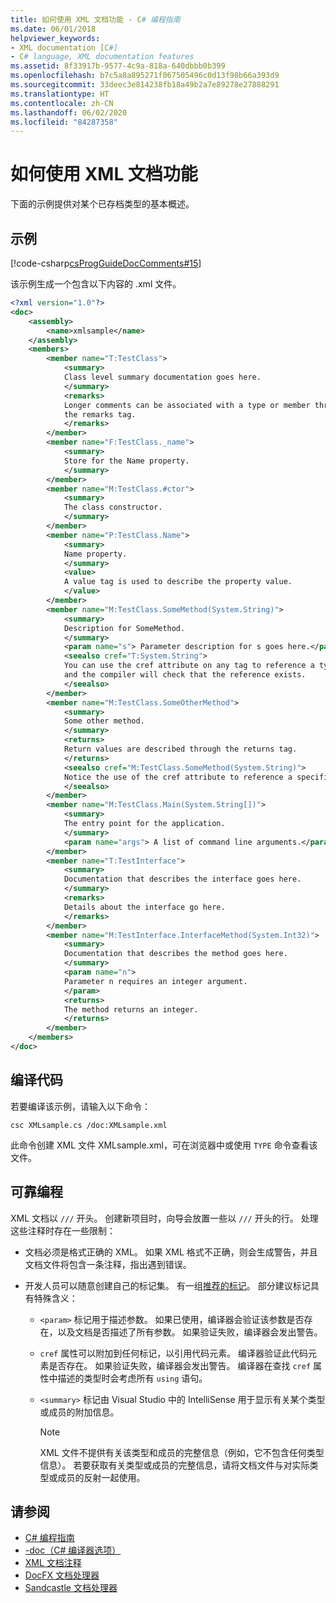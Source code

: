 ```yaml
---
title: 如何使用 XML 文档功能 - C# 编程指南
ms.date: 06/01/2018
helpviewer_keywords:
- XML documentation [C#]
- C# language, XML documentation features
ms.assetid: 8f33917b-9577-4c9a-818a-640dbbb0b399
ms.openlocfilehash: b7c5a8a895271f067505496c0d13f98b66a393d9
ms.sourcegitcommit: 33deec3e814238fb18a49b2a7e89278e27888291
ms.translationtype: HT
ms.contentlocale: zh-CN
ms.lasthandoff: 06/02/2020
ms.locfileid: "84287358"
---
```

# <a name="how-to-use-the-xml-documentation-features"></a>如何使用 XML 文档功能

下面的示例提供对某个已存档类型的基本概述。

## <a name="example"></a>示例

[!code-csharp[csProgGuideDocComments#15](~/samples/snippets/csharp/VS_Snippets_VBCSharp/csProgGuideDocComments/CS/DocComments.cs#15)]

该示例生成一个包含以下内容的 .xml 文件。

```xml
<?xml version="1.0"?>
<doc>
    <assembly>
        <name>xmlsample</name>
    </assembly>
    <members>
        <member name="T:TestClass">
            <summary>
            Class level summary documentation goes here.
            </summary>
            <remarks>
            Longer comments can be associated with a type or member through
            the remarks tag.
            </remarks>
        </member>
        <member name="F:TestClass._name">
            <summary>
            Store for the Name property.
            </summary>
        </member>
        <member name="M:TestClass.#ctor">
            <summary>
            The class constructor.
            </summary>
        </member>
        <member name="P:TestClass.Name">
            <summary>
            Name property.
            </summary>
            <value>
            A value tag is used to describe the property value.
            </value>
        </member>
        <member name="M:TestClass.SomeMethod(System.String)">
            <summary>
            Description for SomeMethod.
            </summary>
            <param name="s"> Parameter description for s goes here.</param>
            <seealso cref="T:System.String">
            You can use the cref attribute on any tag to reference a type or member
            and the compiler will check that the reference exists.
            </seealso>
        </member>
        <member name="M:TestClass.SomeOtherMethod">
            <summary>
            Some other method.
            </summary>
            <returns>
            Return values are described through the returns tag.
            </returns>
            <seealso cref="M:TestClass.SomeMethod(System.String)">
            Notice the use of the cref attribute to reference a specific method.
            </seealso>
        </member>
        <member name="M:TestClass.Main(System.String[])">
            <summary>
            The entry point for the application.
            </summary>
            <param name="args"> A list of command line arguments.</param>
        </member>
        <member name="T:TestInterface">
            <summary>
            Documentation that describes the interface goes here.
            </summary>
            <remarks>
            Details about the interface go here.
            </remarks>
        </member>
        <member name="M:TestInterface.InterfaceMethod(System.Int32)">
            <summary>
            Documentation that describes the method goes here.
            </summary>
            <param name="n">
            Parameter n requires an integer argument.
            </param>
            <returns>
            The method returns an integer.
            </returns>
        </member>
    </members>
</doc>
```

## <a name="compiling-the-code"></a>编译代码

若要编译该示例，请输入以下命令：

`csc XMLsample.cs /doc:XMLsample.xml`

此命令创建 XML 文件 XMLsample.xml，可在浏览器中或使用 `TYPE` 命令查看该文件。

## <a name="robust-programming"></a>可靠编程

XML 文档以 `///` 开头。 创建新项目时，向导会放置一些以 `///` 开头的行。 处理这些注释时存在一些限制：

- 文档必须是格式正确的 XML。 如果 XML 格式不正确，则会生成警告，并且文档文件将包含一条注释，指出遇到错误。

- 开发人员可以随意创建自己的标记集。 有一组[推荐的标记](recommended-tags-for-documentation-comments.md)。 部分建议标记具有特殊含义：

  - `<param>` 标记用于描述参数。 如果已使用，编译器会验证该参数是否存在，以及文档是否描述了所有参数。 如果验证失败，编译器会发出警告。

  - `cref` 属性可以附加到任何标记，以引用代码元素。 编译器验证此代码元素是否存在。 如果验证失败，编译器会发出警告。 编译器在查找 `cref` 属性中描述的类型时会考虑所有 `using` 语句。

  - `<summary>` 标记由 Visual Studio 中的 IntelliSense 用于显示有关某个类型或成员的附加信息。

    > [!NOTE]
    > XML 文件不提供有关该类型和成员的完整信息（例如，它不包含任何类型信息）。 若要获取有关类型或成员的完整信息，请将文档文件与对实际类型或成员的反射一起使用。

## <a name="see-also"></a>请参阅

- [C# 编程指南](../index.md)
- [-doc（C# 编译器选项）](../../language-reference/compiler-options/doc-compiler-option.md)
- [XML 文档注释](./index.md)
- [DocFX 文档处理器](https://dotnet.github.io/docfx/)
- [Sandcastle 文档处理器](https://github.com/EWSoftware/SHFB)
